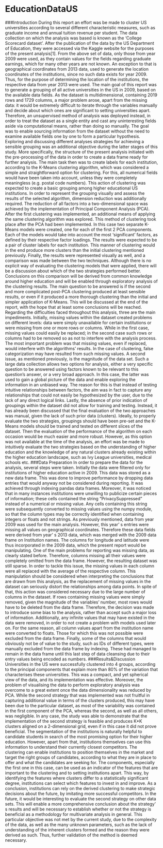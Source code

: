 # EducationDataUS
###Introduction
During this report an effort was be made to cluster US universities according to several different characteristic measures, such as graduate income and annual tuition revenue per student. The data collection on which the analysis was based is known as the ‘College Scorecard dataset’. After the publication of the data by the US Department of Education, they were accessed via the Kaggle website for the purposes of the present analysis[1]. From the above set of data, only those from year 2009 were used, as they contain values for the fields regarding graduate earnings, which for many other years are not known. An exception to that is geographical coordinates from 2013 data, used to generate the location coordinates of the institutions, since no such data exists for year 2009. Thus, for the purpose of determining the location of the institutions, the respective data from year 2013 were used.
The main goal of this report was to generate a grouping of all active universities in the US in 2009, based on the available data fields. As the dataset is multidimensional, containing 2019 rows and 1729 columns, a major problem arose, apart from the missing data: it would be extremely difficult to iterate through the variables manually and decide about which ones are significant to setting universities apart. Therefore, an unsupervised method of analysis was deployed instead, in order to treat the dataset as a single entity and cast any uninteresting fields aside via computational means, rather than doing so manually. The goal was to enable sourcing information from the dataset without the need to examine available fields one by one to form a particular hypothesis. Exploring and discussing different analyses strategies for achieving a sensible grouping was an additional objective during the latter stages of this study.
More specifically, the structure of the present analysis initiated with the pre-processing of the data in order to create a data frame ready for further analysis. The main task then was to create labels for each institution, according to the K-Means clustering algorithm, which was considered a simple and straightforward option for clustering. For this, all numerical fields would have been taken into account, unless they were completely meaningless (e.g. postal code numbers). This action of clustering was expected to create a basic grouping among higher educational US institutions. In order to represent the grouping visually and assess the results of the selected algorithm, dimension reduction was additionally required. The reduction of all factors into a two-dimensional space was achieved by the implementation of Principal Component Analysis (PCA).
After the first clustering was implemented, an additional means of applying the same clustering algorithm was explored. This method of clustering took place after the PCA had been implemented. In this case two separate K-Means models were created, one for each of the first 2 PCA components. Each of the models would take into account the most ‘significant’ factors, as defined by their respective factor loadings. The results were expected to be a pair of cluster labels for each institution. This manner of clustering would in the end produce more clusters than the initial clustering mentioned previously. Finally, the results were represented visually as well, and a comparison was made between the two techniques.
Although there is no explicit way of evaluating the clustering models that were applied, there will be a discussion about which of the two strategies performed better. Conclusions on this comparison will be derived from common knowledge around higher education and will be enabled through exploratory analysis of the clustering results. The main question to be answered is if the second and more complicated post-PCA clustering produced at least sensible results, or even if it produced a more thorough clustering than the initial and simpler application of K-Means. This will be discussed at the end of the report, with the hope that at least some conclusions will be reached.
Regarding the difficulties faced throughout this analysis, three are the main impediments. Initially, missing values within the dataset created problems on different levels: data were simply unavailable for certain institutions or were missing from one or more rows or columns. While in the first case,
missing values could easily be replaced; in the second case such rows or columns had to be removed so as not to interfere with the analysis process. The most important problem was that missing values, even if replaced, would interfere with the algorithms’ results. In the case of clustering, false categorization may have resulted from such missing values.
A second issue, as mentioned previously, is the magnitude of the data set. Such a large data collection allows two options for analysis, either a very specific question to be answered using factors known to be relevant to this question’s answer, or a very broad approach. In this case, the latter was used to gain a global picture of the data and enable exploring the information in an unbiased way. The reason for this is that instead of testing intuitive relationships between factors, the aim was in fact to capture any relationships that could not easily be hypothesized by the user, due to the lack of any direct logical links.
Lastly, the absence of prior indication of groupings within the dataset did not allow for training and testing. Instead, it has already been discussed that the final evaluation of the two approaches was manual, given the lack of such prior data (clusters). Ideally, to properly evaluate the two strategies, groupings should have been pre-set and the K-Means models should be trained and tested on different slices of the dataset. Then the evaluation of the performance of the algorithm on each occasion would be much easier and more robust. However, as this option was not available at the time of the analysis, an effort was be made to intuitively evaluate the two strategies based on the understanding of higher education and the knowledge of any natural clusters already existing within the higher education landscape, such as Ivy League universities, medical schools etc.
###Data Preparation
In order to prepare the data for the analysis, several steps were taken. Initially the data were filtered only for institutions of higher education active in 2009. This data was stored as a new data frame. This was done to improve performance by dropping data entries that would anyway not be considered during reporting. It was achieved through indexing pandas data frames. Moreover, it was noticed that in many instances institutions were unwilling to publicize certain pieces of information; these cells contained the string “PrivacySuppressed” instead of a numerical or missing value. Any cells containing this string were subsequently converted to missing values using the numpy module, so that the column types may be correctly identified when containing integers or floats and not strings.
As previously mentioned, data from year 2009 was used for the main analysis. However, this year’ s entries were missing all values on geographical coordinates. Therefore these data fields were derived from year’ s 2013 data, which was merged with the 2009 data frame on Institution names. The columns for longitude and latitude were thus incorporated in the 2009 data, which the present report would be manipulating.
One of the main problems for reporting was missing data, as clearly stated before. Therefore, columns missing all their values were completely omitted from the data frame. However, the resulting dataset was still sparse. In order to tackle this issue, the missing values in each column were all replaced with the average of the respective column. This manipulation should be considered when interpreting the conclusions that are drawn from this analysis, as the replacement of missing values in the dataset can seriously distort the relationships among data points. In spite of that, this action was considered necessary due to the large number of columns in the dataset. If rows containing missing values were simply removed, given the magnitude of the variables’ number, most rows would have to be deleted from the data frame. Therefore, the decision was made to introduce some bias to the analysis, rather than accept such a major loss of information.
Additionally, any infinite values that may have existed in the data were removed, in order to not create a problem with models used later on. For the same reason, all column values apart from the institution name were converted to floats. Those for which this was not possible were excluded from the data frame. Finally, some of the columns that would obviously not be of value to the study, such as IDs of different types, were manually excluded from the data frame by indexing. These had managed to remain in the data frame until this last step of data cleansing due to their entry values being encoded as numbers.
###Results&Discussion
Universities in the US were successfully clustered into 4 groups, according to the principal components that explain more than 80% of the variation that characterises these universities. This was a compact, and yet spherical view of the data, and its implementation was effective. Moreover, the problem of visualising the data to perform exploratory analysis was overcome to a great extent once the data dimensionality was reduced by PCA. While the second strategy that was implemented was not fruitful in capturing additional value in terms of the clusters produced, this may have been due to the particular dataset, as most of the variability was contained in the first component of the PCA, whereas the second, as well as all others, was negligible. In any case, the study was able to demonstrate that the implementation of the second strategy is feasible and produces K*K clusters
aligned on a 2-dimensional grid, even if in this case it did not prove beneficial.
The segmentation of the institutions is naturally helpful to candidate students in search of the most promising option for their higher education. However, apart from that, institutions themselves can use this information to understand their currently closest competitors. The clustering can enable institutions to position themselves in the market and target the right groups of candidates, according to what they are in place to offer and what the candidates are seeking for. The components, especially the first one in this case, can be used as an indicator of the features that are important to the clustering and to setting institutions apart. This way, by identifying the features where clusters differ to a statistically significant degree, institutions can select which features to invest in and improve. As a conclusion, institutions can rely on the derived clustering to make strategic decisions
about the future, by imitating more successful competitors.
In the future, it would be interesting to evaluate the second strategy on other data sets. This will enable a more comprehensive conclusion about the strategy’ s results and will be necessary to establish whether or not the strategy is beneficial as a methodology for multivariate analysis in general. This particular objective was not met by the current study, due to the complexity of the data, as well as the many unknown parameters, such as the lack of understanding of the inherent clusters formed and the reason they were derived as such. Thus, further validation of the method is deemed
necessary.

